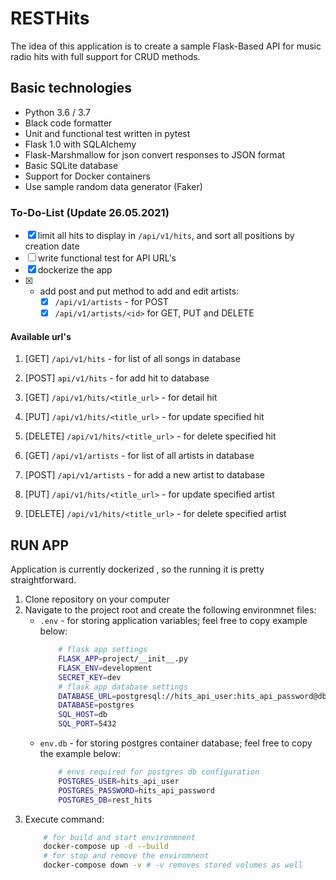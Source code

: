 # RESTHits

The idea of this application is to create a sample Flask-Based API for music radio hits with full support for CRUD methods.

## Basic technologies

* Python 3.6 / 3.7 
* Black code formatter
* Unit and functional test written in pytest
* Flask 1.0 with SQLAlchemy
* Flask-Marshmallow for json convert responses to JSON format
* Basic SQLite database
* Support for Docker containers
* Use sample random data generator (Faker)

### To-Do-List (Update 26.05.2021)

- [x] limit all hits to display in ```/api/v1/hits```, and sort all positions by creation date
- [ ] write functional test for API URL's
- [x] dockerize the app
- [x] - add post and put method to add and edit artists:
    - [x] ```/api/v1/artists``` - for POST
    - [x] ```/api/v1/artists/<id>``` for GET, PUT and DELETE

#### Available url's

1. [GET] ``` /api/v1/hits ``` - for list of all songs in database

2. [POST] ` api/v1/hits ` - for add hit to database

3. [GET] ``` /api/v1/hits/<title_url> ``` - for detail hit

4. [PUT] ``` /api/v1/hits/<title_url> ``` - for update specified hit

5. [DELETE] ``` /api/v1/hits/<title_url> ``` - for delete specified hit

6. [GET] ``` /api/v1/artists ``` - for list of all artists in database

7. [POST] ``` /api/v1/artists ``` - for add a new artist to database

8. [PUT] ``` /api/v1/hits/<title_url> ``` - for update specified artist

9. [DELETE] ``` /api/v1/hits/<title_url> ``` - for delete specified artist


## RUN APP
Application is currently dockerized , so the running it is pretty straightforward.

1. Clone repository on your computer
2. Navigate to the project root and create the following environmnet files:
    - `.env` - for storing application variables; feel free to copy example below:
        ```bash
            # flask app settings
            FLASK_APP=project/__init__.py
            FLASK_ENV=development
            SECRET_KEY=dev
            # flask app database settings
            DATABASE_URL=postgresql://hits_api_user:hits_api_password@db:5432/rest_hits
            DATABASE=postgres
            SQL_HOST=db
            SQL_PORT=5432 
        ```
    - `env.db` - for storing postgres container database; feel free to copy the example below:
        ```bash
            # envs required for postgres db configuration
            POSTGRES_USER=hits_api_user
            POSTGRES_PASSWORD=hits_api_password
            POSTGRES_DB=rest_hits
        ```
3. Execute command:
    ```bash
        # for build and start environmnent
        docker-compose up -d --build
        # for stop and remove the enviromnent
        docker-compose down -v # -v removes stored volumes as well
    ```